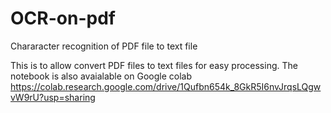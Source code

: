 # OCR-on-pdf
Chararacter recognition of PDF file to text file

This is to allow convert PDF files to text files for easy processing. The notebook is also avaialable on Google colab
https://colab.research.google.com/drive/1Qufbn654k_8GkR5I6nvJrqsLQgwvW9rU?usp=sharing
